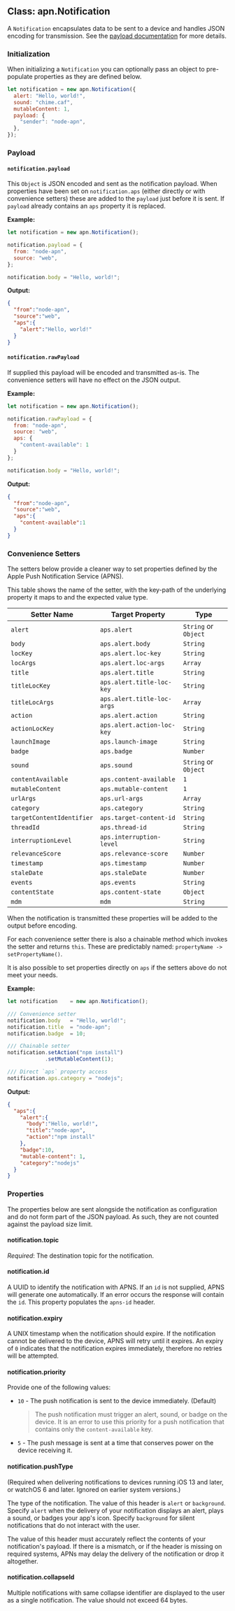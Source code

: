 ## Class: apn.Notification

A `Notification` encapsulates data to be sent to a device and handles JSON encoding for transmission. See the [payload documentation][pl] for more details.

### Initialization

When initializing a `Notification` you can optionally pass an object to pre-populate properties as they are defined below.

```javascript
let notification = new apn.Notification({
  alert: "Hello, world!",
  sound: "chime.caf",
  mutableContent: 1,
  payload: {
    "sender": "node-apn",
  },
});
```

### Payload

#### `notification.payload`

This `Object` is JSON encoded and sent as the notification payload. When properties have been set on `notification.aps` (either directly or with convenience setters) these are added to the `payload` just before it is sent. If `payload` already contains an `aps` property it is replaced.

**Example:**

```javascript
let notification = new apn.Notification();

notification.payload = {
  from: "node-apn",
  source: "web",
};

notification.body = "Hello, world!";
```

**Output:**

```json
{
  "from":"node-apn",
  "source":"web",
  "aps":{
    "alert":"Hello, world!"
  }
}
```

#### `notification.rawPayload`

If supplied this payload will be encoded and transmitted as-is. The convenience setters will have no effect on the JSON output.

**Example:**

```javascript
let notification = new apn.Notification();

notification.rawPayload = {
  from: "node-apn",
  source: "web",
  aps: {
    "content-available": 1
  }
};

notification.body = "Hello, world!";
```

**Output:**

```json
{
  "from":"node-apn",
  "source":"web",
  "aps":{
    "content-available":1
  }
}
```

### Convenience Setters

The setters below provide a cleaner way to set properties defined by the Apple Push Notification Service (APNS).

This table shows the name of the setter, with the key-path of the underlying property it maps to and the expected value type.

| Setter Name                | Target Property             | Type                |
|----------------------------|-----------------------------|---------------------|
| `alert`                    | `aps.alert`                 | `String` or `Object`|
| `body`                     | `aps.alert.body`            | `String`            |
| `locKey`                   | `aps.alert.loc-key`         | `String`            |
| `locArgs`                  | `aps.alert.loc-args`        | `Array`             |
| `title`                    | `aps.alert.title`           | `String`            |
| `titleLocKey`              | `aps.alert.title-loc-key`   | `String`            |
| `titleLocArgs`             | `aps.alert.title-loc-args`  | `Array`             |
| `action`                   | `aps.alert.action`          | `String`            |
| `actionLocKey`             | `aps.alert.action-loc-key`  | `String`            |
| `launchImage`              | `aps.launch-image`          | `String`            |
| `badge`                    | `aps.badge`                 | `Number`            |
| `sound`                    | `aps.sound`                 | `String` or `Object`|
| `contentAvailable`         | `aps.content-available`     | `1`                 |
| `mutableContent`           | `aps.mutable-content`       | `1`                 |
| `urlArgs`                  | `aps.url-args`              | `Array`             |
| `category`                 | `aps.category`              | `String`            |
| `targetContentIdentifier`  | `aps.target-content-id`     | `String`            |
| `threadId`                 | `aps.thread-id`             | `String`            |
| `interruptionLevel`        | `aps.interruption-level`    | `String`            |
| `relevanceScore`           | `aps.relevance-score`       | `Number`            |
| `timestamp`                | `aps.timestamp`             | `Number`            |
| `staleDate`                | `aps.staleDate`             | `Number`            |
| `events`                   | `aps.events`                | `String`            |
| `contentState`             | `aps.content-state`         | `Object`            |
| `mdm`                      | `mdm`                       | `String`            |

When the notification is transmitted these properties will be added to the output before encoding.

For each convenience setter there is also a chainable method which invokes the setter and returns `this`. These are predictably named: `propertyName -> setPropertyName()`.

It is also possible to set properties directly on `aps` if the setters above do not meet your needs.

**Example:**
```javascript
let notification    = new apn.Notification();

/// Convenience setter
notification.body   = "Hello, world!";
notification.title  = "node-apn";
notification.badge  = 10;

/// Chainable setter
notification.setAction("npm install")
            .setMutableContent(1);

/// Direct `aps` property access
notification.aps.category = "nodejs";
```

**Output:**

```json
{
  "aps":{
    "alert":{
      "body":"Hello, world!",
      "title":"node-apn",
      "action":"npm install"
    },
    "badge":10,
    "mutable-content": 1,
    "category":"nodejs"
  }
}
```

### Properties

The properties below are sent alongside the notification as configuration and do not form part of the JSON payload. As such, they are not counted against the payload size limit.

#### notification.topic

_Required_: The destination topic for the notification.

#### notification.id

A UUID to identify the notification with APNS. If an `id` is not supplied, APNS will generate one automatically. If an error occurs the response will contain the `id`. This property populates the `apns-id` header.

#### notification.expiry

A UNIX timestamp when the notification should expire. If the notification cannot be delivered to the device, APNS will retry until it expires. An expiry of `0` indicates that the notification expires immediately, therefore no retries will be attempted.

#### notification.priority

Provide one of the following values:

  * `10` - The push notification is sent to the device immediately. (Default)
    > The push notification must trigger an alert, sound, or badge on the device. It is an error to use this priority for a push notification that contains only the `content-available` key.
  * `5` - The push message is sent at a time that conserves power on the device receiving it.


#### notification.pushType

(Required when delivering notifications to devices running iOS 13 and later, or watchOS 6 and later. Ignored on earlier system versions.)

The type of the notification. The value of this header is `alert` or `background`. Specify `alert` when the delivery of your notification displays an alert, plays a sound, or badges your app's icon. Specify `background` for silent notifications that do not interact with the user.

The value of this header must accurately reflect the contents of your notification's payload. If there is a mismatch, or if the header is missing on required systems, APNs may delay the delivery of the notification or drop it altogether.

#### notification.collapseId

Multiple notifications with same collapse identifier are displayed to the user as a single notification. The value should not exceed 64 bytes.

[pl]:https://developer.apple.com/library/content/documentation/NetworkingInternet/Conceptual/RemoteNotificationsPG/CreatingtheNotificationPayload.html "Local and Push Notification Programming Guide: Apple Push Notification Service"
